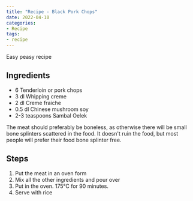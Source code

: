 ```yaml
---
title: "Recipe - Black Pork Chops"
date: 2022-04-10
categories:
- Recipe
tags:
- recipe
---
```


Easy peasy recipe

## Ingredients
* 6 Tenderloin or pork chops
* 3 dl Whipping creme
* 2 dl Creme fraiche
* 0.5 dl Chinese mushroom soy
* 2-3 teaspoons Sambal Oelek

The meat should preferably be boneless, as otherwise there will be small bone splinters scattered in the food.
It doesn't ruin the food, but most people will prefer their food bone splinter free.

## Steps
1. Put the meat in an oven form
2. Mix all the other ingredients and pour over
3. Put in the oven. 175°C for 90 minutes.
4. Serve with rice

